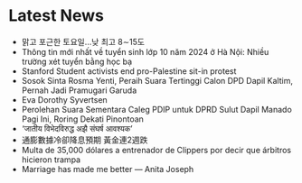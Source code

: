 # Latest News
-  맑고 포근한 토요일…낮 최고 8∼15도
-  Thông tin mới nhất về tuyển sinh lớp 10 năm 2024 ở Hà Nội: Nhiều trường xét tuyển bằng học bạ
-  Stanford Student activists end pro-Palestine sit-in protest
-  Sosok Sinta Rosma Yenti, Peraih Suara Tertinggi Calon DPD Dapil Kaltim, Pernah Jadi Pramugari Garuda
-  Eva Dorothy Syvertsen
-  Perolehan Suara Sementara Caleg PDIP untuk DPRD Sulut Dapil Manado Pagi Ini, Roring Dekati Pinontoan
-  ‘जातीय विभेदविरुद्ध अझै संघर्ष आवश्यक’
-  通膨數據冷卻降息預期 黃金連2週跌
-  Multa de 35,000 dólares a entrenador de Clippers por decir que árbitros hicieron trampa
-  Marriage has made me better — Anita Joseph
